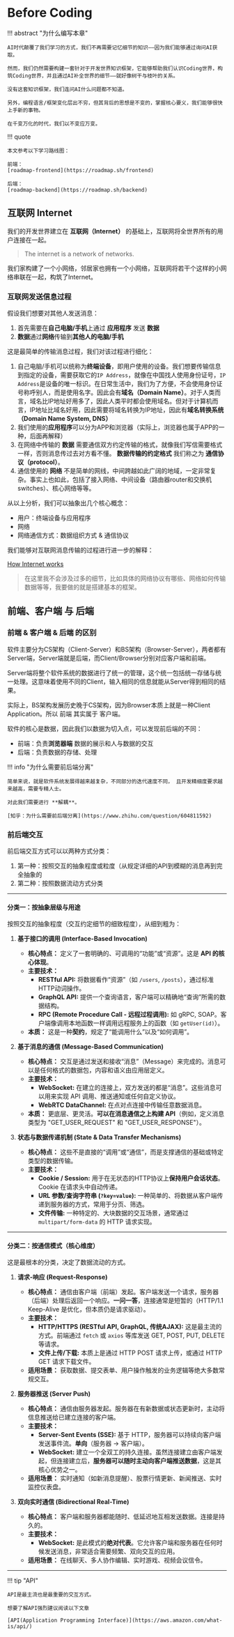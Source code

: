 # Before Coding

!!! abstract "为什么编写本章"

    AI时代颠覆了我们学习的方式，我们不再需要记忆细节的知识——因为我们能够通过询问AI获取。
    
    然而，我们仍然需要构建一套针对于开发世界知识框架，它能够帮助我们认识Coding世界，构筑Coding世界，并且通过AI补全世界的细节——就好像树干与枝叶的关系。
    
    没有这套知识框架，我们连问AI什么问题都不知道。

    另外，编程语言/框架变化层出不穷，但其背后的思想是不变的，掌握核心要义，我们能够很快上手新的事物。
    
    在千变万化的时代，我们以不变应万变。

!!! quote

    本文参考以下学习路线图：

    前端：
    [roadmap-frontend](https://roadmap.sh/frontend)

    后端：
    [roadmap-backend](https://roadmap.sh/backend)

## 互联网 Internet

我们的开发世界建立在 **互联网（Internet）** 的基础上，互联网将全世界所有的用户连接在一起。

> The internet is a network of networks.

我们家构建了一个小网络，邻居家也拥有一个小网络，互联网将若干个这样的小网络串联在一起，构筑了Internet。

### 互联网发送信息过程

假设我们想要对其他人发送消息：

1. 首先需要在**自己电脑/手机**上通过 **应用程序** 发送 **数据**
2. **数据**通过**网络**传输到**其他人的电脑/手机**

这是最简单的传输消息过程，我们对该过程进行细化：

1. 自己电脑/手机可以统称为**终端设备**，即用户使用的设备。我们想要传输信息到指定的设备，需要获取它的`IP Address`，就像在中国找人使用身份证号，`IP Address`是设备的唯一标识。在日常生活中，我们为了方便，不会使用身份证号称呼别人，而是使用名字。因此会有**域名（Domain Name）**。对于人类而言，域名比IP地址好用多了，因此人类平时都会使用域名。但对于计算机而言，IP地址比域名好用，因此需要将域名转换为IP地址，因此有**域名转换系统（Domain Name System, DNS）**
2. 我们使用的**应用程序**可以分为APP和浏览器（实际上，浏览器也属于APP的一种，后面再解释）
3. 在网络中传输的 **数据** 需要通信双方约定传输的格式，就像我们写信需要格式一样，否则消息传过去对方看不懂。 **数据传输的约定格式** 我们称之为 **通信协议（protocol）**。
4. 通信使用的 **网络** 不是简单的网线，中间跨越如此广阔的地域，一定非常复杂。事实上也如此，包括了接入网络、中间设备（路由器router和交换机switches）、核心网络等等。

从以上分析，我们可以抽象出几个核心概念：

- 用户：终端设备与应用程序
- 网络
- 网络通信方式：数据组织方式 & 通信协议

我们能够对互联网消息传输的过程进行进一步的解释：

[How Internet works](https://cs.fyi/guide/how-does-internet-work#introduction-to-the-internet:~:text=that%20underpin%20it.-,How%20the%20Internet%20Works%3A%20An%20Overview,-At%20a%20high)

> 在这里我不会涉及过多的细节，比如具体的网络协议有哪些、网络如何传输数据等等，我要做的就是搭建基本的框架。

## 前端、客户端 与 后端

### 前端 & 客户端 & 后端 的区别

软件主要分为CS架构（Client-Server）和BS架构（Browser-Server），两者都有Server端，Server端就是后端，而Client/Browser分别对应客户端和前端。

Server端将整个软件系统的数据进行了统一的管理，这个统一包括统一存储与统一处理。这意味着使用不同的Client，输入相同的信息就能从Server得到相同的结果。 

实际上，BS架构发展历史晚于CS架构，因为Browser本质上就是一种Client Application。所以 前端 其实属于 客户端。

软件的核心是数据，因此我们以数据为切入点，可以发现前后端的不同：

- 前端：负责**浏览器端** 数据的展示和人与数据的交互
- 后端：负责数据的存储、处理

!!! info "为什么需要前后端分离"

    简单来说，就是软件系统发展得越来越复杂，不同部分的迭代速度不同， 且开发精细度要求越来越高，需要专精人士。 
    
    对此我们需要进行 **解耦**。

    [知乎：为什么需要前后端分离](https://www.zhihu.com/question/604811592)

### 前后端交互

前后端交互方式可以以两种方式分类：
1. 第一种：按照交互的抽象程度或粒度（从规定详细的API到模糊的消息再到完全抽象的
2. 第二种：按照数据流动方式分类

---

#### **分类一：按抽象层级与用途**

按照交互的抽象程度（交互约定细节的细致程度），从细到粗为：

1.  **基于接口的调用 (Interface-Based Invocation)**
    *   **核心特点：** 定义了一套明确的、可调用的“功能”或“资源”。这是 **API 的核心体现**。
    *   **主要技术：**
        *   **RESTful API:** 将数据看作“资源”（如 `/users`, `/posts`），通过标准HTTP动词操作。
        *   **GraphQL API:** 提供一个查询语言，客户端可以精确地“查询”所需的数据结构。
        *   **RPC (Remote Procedure Call - 远程过程调用):** 如 gRPC, SOAP。客户端像调用本地函数一样调用远程服务上的函数（如 `getUser(id)`）。
    *   **本质：** 这是一种**契约**，规定了“能调用什么”以及“如何调用”。

2.  **基于消息的通信 (Message-Based Communication)**
    *   **核心特点：** 交互是通过发送和接收“消息”（Message）来完成的。消息可以是任何格式的数据包，内容和语义由应用层定义。
    *   **主要技术：**
        *   **WebSocket:** 在建立的连接上，双方发送的都是“消息”。这些消息可以用来实现 API 调用、推送通知或任何自定义协议。
        *   **WebRTC DataChannel:** 在点对点连接中传输任意数据消息。
    *   **本质：** 更底层、更灵活。**可以在消息通信之上构建 API**（例如，定义消息类型为 "GET_USER_REQUEST" 和 "GET_USER_RESPONSE"）。

3.  **状态与数据传递机制 (State & Data Transfer Mechanisms)**
    *   **核心特点：** 这些不是直接的“调用”或“通信”，而是支撑通信的基础或特定类型的数据传输。
    *   **主要技术：**
        *   **Cookie / Session:** 用于在无状态的HTTP协议上**保持用户会话状态**。Cookie 在请求头中自动传递。
        *   **URL 参数/查询字符串 (`?key=value`):** 一种简单的、将数据从客户端传递到服务器的方式，常用于分页、筛选。
        *   **文件传输:** 一种特定的、大块数据的交互场景，通常通过 `multipart/form-data` 的 HTTP 请求实现。

---

#### **分类二：按通信模式（核心维度）**

这是最根本的分类，决定了数据流动的方式。

1.  **请求-响应 (Request-Response)**
    *   **核心特点：** 通信由客户端（前端）发起。客户端发送一个请求，服务器（后端）处理后返回一个响应。**一问一答**，连接通常是短暂的（HTTP/1.1 Keep-Alive 是优化，但本质仍是请求驱动）。
    *   **主要技术：**
        *   **HTTP/HTTPS (RESTful API, GraphQL, 传统AJAX):** 这是最主流的方式。前端通过 `fetch` 或 `axios` 等库发送 GET, POST, PUT, DELETE 等请求。
        *   **文件上传/下载:** 本质上是通过 HTTP POST 请求上传，或通过 HTTP GET 请求下载文件。
    *   **适用场景：** 获取数据、提交表单、用户操作触发的业务逻辑等绝大多数常规交互。

2.  **服务器推送 (Server Push)**
    *   **核心特点：** 通信由服务器发起。服务器在有新数据或状态更新时，主动将信息推送给已建立连接的客户端。
    *   **主要技术：**
        *   **Server-Sent Events (SSE):** 基于 HTTP，服务器可以持续向客户端发送事件流。**单向**（服务器 -> 客户端）。
        *   **WebSocket:** 建立一个全双工的持久连接。虽然连接建立由客户端发起，但连接建立后，**服务器可以随时主动向客户端推送数据**，这是其核心优势之一。
    *   **适用场景：** 实时通知（如新消息提醒）、股票行情更新、新闻推送、实时监控仪表盘。

3.  **双向实时通信 (Bidirectional Real-Time)**
    *   **核心特点：** 客户端和服务器都能随时、低延迟地互相发送数据。连接是持久的。
    *   **主要技术：**
        *   **WebSocket:** 是此模式的**绝对代表**。它允许客户端和服务器在任何时候发送消息，非常适合需要频繁、双向交互的应用。
    *   **适用场景：** 在线聊天、多人协作编辑、实时游戏、视频会议信令。

---

!!! tip "API"

    API是最主流也是最重要的交互方式。

    想要了解API强烈建议阅读以下文章
    
    [API(Application Programming Interface)](https://aws.amazon.com/what-is/api/)

